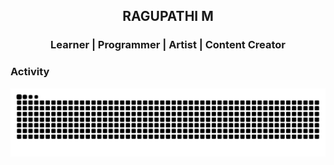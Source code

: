 <h2 align="center">RAGUPATHI M</h2>
<h3 align="center">Learner | Programmer | Artist | Content Creator</h3>


### Activity
 ![Snake animation](https://github.com/RAGUPATHI-M/RAGUPATHI-M/blob/output/github-contribution-grid-snake.svg)